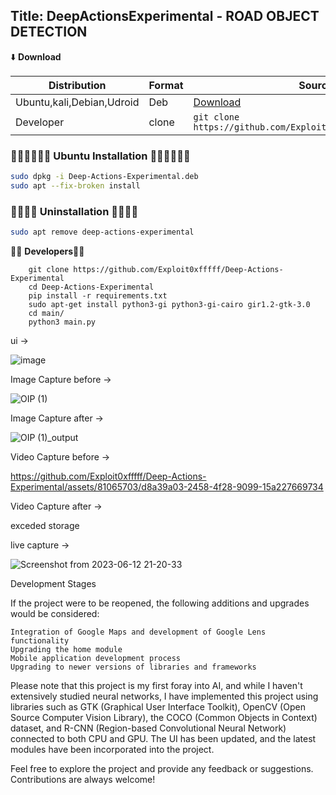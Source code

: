 ## Title: DeepActionsExperimental -  ROAD OBJECT DETECTION 


⬇️ **Download**

| Distribution | Format | Source |
| ------------ | ------ | ------ |
| Ubuntu,kali,Debian,Udroid       | Deb   | [Download](https://github.com/Exploit0xfffff/DeepActionsExperimental/releases/download/v1.0/Deep-Actions-Experimental.deb) |
| Developer    | clone  | `git clone https://github.com/Exploit0xfffff/PenetrationApp` |

### 👨🏿‍🔧👨🏿‍🔧 Ubuntu Installation 👨🏿‍🔧👨🏿‍🔧

```bash
sudo dpkg -i Deep-Actions-Experimental.deb
sudo apt --fix-broken install

```

### 🤽🏾🤽🏾 Uninstallation 🤽🏾🤽🏾

```bash
sudo apt remove deep-actions-experimental 
```


🔨🔨 **Developers**🔨🔨

```
    git clone https://github.com/Exploit0xfffff/Deep-Actions-Experimental
    cd Deep-Actions-Experimental
    pip install -r requirements.txt
    sudo apt-get install python3-gi python3-gi-cairo gir1.2-gtk-3.0
    cd main/
    python3 main.py
```

ui  ->

![image](https://github.com/Exploit0xfffff/DeepActionsExperimental/assets/81065703/7fab3f6d-5603-40e9-957c-244236b49c96)

Image Capture before ->

![OIP (1)](https://github.com/Exploit0xfffff/Deep-Actions-Experimental/assets/81065703/76b033a5-4882-44c7-9924-6a5d2faa7095)


Image Capture after ->

![OIP (1)_output](https://github.com/Exploit0xfffff/Deep-Actions-Experimental/assets/81065703/41375075-2686-4f5a-9ae6-930d2c8d36b9)

Video Capture before ->

https://github.com/Exploit0xfffff/Deep-Actions-Experimental/assets/81065703/d8a39a03-2458-4f28-9099-15a227669734


Video Capture after ->

exceded storage 

live capture ->

![Screenshot from 2023-06-12 21-20-33](https://github.com/Exploit0xfffff/Deep-Actions-Experimental/assets/81065703/66d208f3-1ce2-4f82-8a2b-19b021f2c57b)

Development Stages

If the project were to be reopened, the following additions and upgrades would be considered:

    Integration of Google Maps and development of Google Lens functionality
    Upgrading the home module
    Mobile application development process
    Upgrading to newer versions of libraries and frameworks

Please note that this project is my first foray into AI, and while I haven't extensively studied neural networks, I have implemented this project using libraries such as GTK (Graphical User Interface Toolkit), OpenCV (Open Source Computer Vision Library), the COCO (Common Objects in Context) dataset, and R-CNN (Region-based Convolutional Neural Network) connected to both CPU and GPU. The UI has been updated, and the latest modules have been incorporated into the project.

Feel free to explore the project and provide any feedback or suggestions. Contributions are always welcome!
